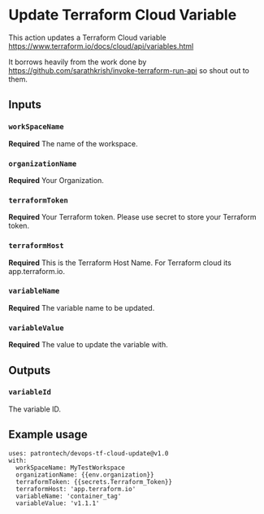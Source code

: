 # Update Terraform Cloud Variable

This action updates a Terraform Cloud variable
https://www.terraform.io/docs/cloud/api/variables.html

It borrows heavily from the work done by https://github.com/sarathkrish/invoke-terraform-run-api so shout out to them.

## Inputs

### `workSpaceName`

**Required** The name of the workspace.

### `organizationName`

**Required** Your Organization.

### `terraformToken`

**Required** Your Terraform token. Please use secret to store your Terraform token.

 ### `terraformHost`

**Required** This is the Terraform Host Name. For Terraform cloud its app.terraform.io.

### `variableName`

**Required** The variable name to be updated.

 ### `variableValue`

**Required** The value to update the variable with.

## Outputs

### `variableId`

 The variable ID.

## Example usage

```
uses: patrontech/devops-tf-cloud-update@v1.0   
with:  
  workSpaceName: MyTestWorkspace  
  organizationName: {{env.organization}}  
  terraformToken: {{secrets.Terraform_Token}}
  terraformHost: 'app.terraform.io'
  variableName: 'container_tag'
  variableValue: 'v1.1.1'
```